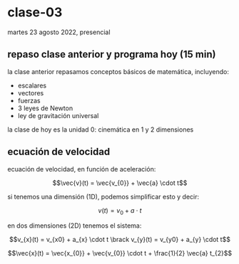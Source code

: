 # clase-03

martes 23 agosto 2022, presencial

## repaso clase anterior y programa hoy (15 min)

la clase anterior repasamos conceptos básicos de matemática, incluyendo:

- escalares
- vectores
- fuerzas
- 3 leyes de Newton
- ley de gravitación universal

la clase de hoy es la unidad 0: cinemática en 1 y 2 dimensiones

## ecuación de velocidad

ecuación de velocidad, en función de aceleración:

$$\vec{v}(t) = \vec{v_{0}} + \vec{a} \cdot t$$

si tenemos una dimensión (1D), podemos simplificar esto y decir:

$$v(t) = v_{0} + a \cdot t$$

en dos dimensiones (2D) tenemos el sistema:

$$v_{x}(t) = v_{x0} + a_{x} \cdot t \brack v_{y}(t) = v_{y0} + a_{y} \cdot t$$

$$\vec{x}(t) = \vec{x_{0}} + \vec{v_{0}} \cdot t + \frac{1}{2} \vec{a} t_{2}$$
